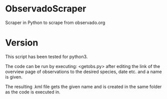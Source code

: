 # ObservadoScraper
Scraper in Python to scrape from observado.org

# Version
This script has been tested for python3.

The code can be run by executing: <getobs.py> after editing the 
link of the overview page of observations to the desired species, date etc. and a name is given.

The resulting .kml file gets the given name and is created in the same folder as the code is executed in.



